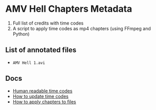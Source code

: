 # AMV Hell Chapters Metadata

1. Full list of credits with time codes
2. A script to apply time codes as mp4 chapters (using FFmpeg and Python)

## List of annotated files

* `AMV Hell 1.avi`

## Docs

* [Human readable time codes](src)
* [How to update time codes](docs/updating.md)
* [How to apply chapters to files](docs/applying.md)
